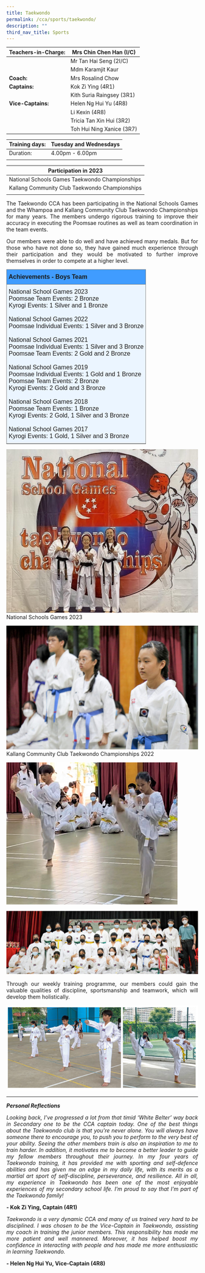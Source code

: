 ```yaml
---
title: Taekwondo
permalink: /cca/sports/taekwondo/
description: ""
third_nav_title: Sports
---
```

|  **Teachers-in-Charge:** | Mrs Chin Chen Han (I/C) | 
| -------- | -------- |
| |Mr Tan Hai Seng (2I/C) |
| |Mdm Karamjit Kaur |
|**Coach:** | Mrs Rosalind Chow|
|**Captains:** |Kok Zi Ying (4R1) |
| | Kith Suria Raingsey (3R1) |
|**Vice-Captains:** |Helen Ng Hui Yu (4R8) |
|   |Li Kexin (4R8)  |
| | Tricia Tan Xin Hui (3R2) |
| |Toh Hui Ning Xanice (3R7) |


| Training days: | Tuesday and Wednesdays  |
| - | -|
| Duration: |  4.00pm - 6.00pm |
| | |


|**Participation in 2023** | 
| --|
|  National Schools Games Taekwondo Championships |  
| Kallang Community Club Taekwondo Championships |  
| |

<p style="text-align:justify">The Taekwondo CCA has been participating in the National Schools Games and the Whampoa and Kallang Community Club Taekwondo Championships for many years. The members undergo rigorous training to improve their accuracy in executing the Poomsae routines as well as team coordination in the team events. </p>

<p style="text-align:justify">Our members were able to do well and have achieved many medals. But for those who have not done so, they have gained much experience through their participation and they would be motivated to further improve themselves in order to compete at a higher level. </p>


<style type="text/css">
.tg  {border-collapse:collapse;border-spacing:0;}
.tg td{border-color:black;border-style:solid;border-width:1px;font-family:Arial, sans-serif;font-size:14px;
  overflow:hidden;padding:10px 5px;word-break:normal;}
.tg th{border-color:black;border-style:solid;border-width:1px;font-family:Arial, sans-serif;font-size:14px;
  font-weight:normal;overflow:hidden;padding:10px 5px;word-break:normal;}
.tg .tg-3i1z{background-color:#ebf5ff;border-color:inherit;font-size:medium;text-align:left;vertical-align:top}
.tg .tg-ts73{background-color:#409cff;border-color:inherit;font-size:medium;text-align:left;vertical-align:top}
</style>
<table class="tg">
<thead>
  <tr>
    <th class="tg-ts73"><span style="font-weight:bold">Achievements - Boys Team</span></th>
  </tr>
</thead>
<tbody>
  <tr>
    <td class="tg-3i1z">National School Games 2023<br>Poomsae Team Events: 2 Bronze<br>
Kyrogi Events: 1 Silver and 1 Bronze
			<br><br>
National School Games 2022 <br>
Poomsae Individual Events: 1 Silver and 3 Bronze
			<br><br>
National School Games 2021<br>
			Poomsae Individual Events: 1 Silver and 3 Bronze<br>
Poomsae Team Events: 2 Gold and 2 Bronze
			<br><br>
			National School Games 2019<br>
Poomsae Individual Events: 1 Gold and 1 Bronze<br>
Poomsae Team Events: 2 Bronze <br>
Kyrogi Events: 2 Gold and 3 Bronze
			<br><br>
National School Games 2018<br>
Poomsae Team Events: 1 Bronze<br>
Kyrogi Events: 2 Gold, 1 Silver and 3 Bronze
			<br><br>
National School Games 2017<br>
Kyrogi Events: 1 Gold, 1 Silver and 3 Bronze
			<br></td>
  </tr>
</tbody>
</table>

![](/images/Cca/cca-taekwondo-n01.jpg)
National Schools Games 2023

![](/images/Cca/cca-taekwondo-n02.jpg)
Kallang Community Club Taekwondo Championships 2022

![](/images/Cca/cca-taekwondo-n03.jpg)

![](/images/Cca/cca-taekwondo-n04.jpg)

<p style="text-align:justify">Through our weekly training programme, our members could gain the valuable qualities of discipline, sportsmanship and teamwork, which will develop them holistically. </p>

![](/images/Cca/cca-taekwondo-n05.jpg)




<hr>

***Personal Reflections***
<p style="text-align:justify; font-style:italic">
Looking back, I’ve progressed a lot from that timid ‘White Belter’ way back in Secondary one to be the CCA captain today. One of the best things about the Taekwondo club is that you're never alone. You will always have someone there to encourage you, to push you to perform to the very best of your ability. Seeing the other members train is also an inspiration to me to train harder. In addition, it motivates me to become a better leader to guide my fellow members throughout their journey.
In my four years of Taekwondo training, it has provided me with sporting and self-defence abilities and has given me an edge in my daily life, with its merits as a martial art sport of self-discipline, perseverance, and resilience. All in all, my experience in Taekwondo has been one of the most enjoyable experiences of my secondary school life. I’m proud to say that I’m part of the Taekwondo family! </p>

<p style="text-align:justify; font-style:italic">
</p>

**- Kok Zi Ying, Captain (4R1)**
 
<p style="text-align:justify; font-style:italic">
Taekwondo is a very dynamic CCA and many of us trained very hard to be disciplined. I was chosen to be the Vice-Captain in Taekwondo, assisting my coach in training the junior members. This responsibility has made me more patient and well mannered. Moreover, it has helped boost my confidence in interacting with people and has made me more enthusiastic in learning Taekwondo. </p>

**- Helen Ng Hui Yu, Vice-Captain (4R8)**